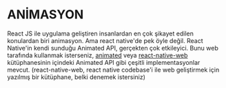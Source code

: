 # ANİMASYON

React JS ile uygulama geliştiren insanlardan en çok şikayet edilen konulardan biri animasyon. Ama react native'de pek öyle değil. React Native'in kendi sunduğu Animated API, gerçekten çok etkileyici. Bunu web tarafında kullanmak isterseniz, [animated](https://github.com/animatedjs/animated) veya [react-native-web](https://github.com/necolas/react-native-web) kütüphanesinin içindeki Animated API gibi çeşitli implementasyonlar mevcut. \(react-native-web, react native codebase'i ile web geliştirmek için yazılmış bir kütüphane, belki denemek istersiniz\)

